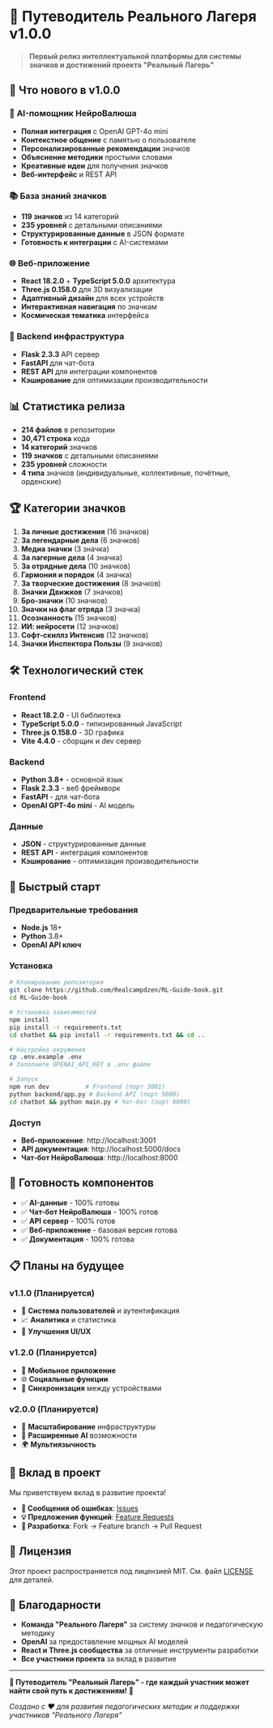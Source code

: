 # 🎉 Путеводитель Реального Лагеря v1.0.0

> **Первый релиз интеллектуальной платформы для системы значков и достижений проекта "Реальный Лагерь"**

## 🌟 **Что нового в v1.0.0**

### 🤖 **AI-помощник НейроВалюша**
- **Полная интеграция** с OpenAI GPT-4o mini
- **Контекстное общение** с памятью о пользователе
- **Персонализированные рекомендации** значков
- **Объяснение методики** простыми словами
- **Креативные идеи** для получения значков
- **Веб-интерфейс** и REST API

### 📚 **База знаний значков**
- **119 значков** из 14 категорий
- **235 уровней** с детальными описаниями
- **Структурированные данные** в JSON формате
- **Готовность к интеграции** с AI-системами

### 🌐 **Веб-приложение**
- **React 18.2.0** + **TypeScript 5.0.0** архитектура
- **Three.js 0.158.0** для 3D визуализации
- **Адаптивный дизайн** для всех устройств
- **Интерактивная навигация** по значкам
- **Космическая тематика** интерфейса

### 🔧 **Backend инфраструктура**
- **Flask 2.3.3** API сервер
- **FastAPI** для чат-бота
- **REST API** для интеграции компонентов
- **Кэширование** для оптимизации производительности

## 📊 **Статистика релиза**

- **214 файлов** в репозитории
- **30,471 строка** кода
- **14 категорий** значков
- **119 значков** с детальными описаниями
- **235 уровней** сложности
- **4 типа** значков (индивидуальные, коллективные, почётные, орденские)

## 🏆 **Категории значков**

1. **За личные достижения** (16 значков)
2. **За легендарные дела** (6 значков)
3. **Медиа значки** (3 значка)
4. **За лагерные дела** (4 значка)
5. **За отрядные дела** (10 значков)
6. **Гармония и порядок** (4 значка)
7. **За творческие достижения** (8 значков)
8. **Значки Движков** (7 значков)
9. **Бро-значки** (10 значков)
10. **Значки на флаг отряда** (3 значка)
11. **Осознанность** (15 значков)
12. **ИИ: нейросети** (12 значков)
13. **Софт-скиллз Интенсив** (12 значков)
14. **Значки Инспектора Пользы** (9 значков)

## 🛠 **Технологический стек**

### Frontend
- **React 18.2.0** - UI библиотека
- **TypeScript 5.0.0** - типизированный JavaScript
- **Three.js 0.158.0** - 3D графика
- **Vite 4.4.0** - сборщик и dev сервер

### Backend
- **Python 3.8+** - основной язык
- **Flask 2.3.3** - веб фреймворк
- **FastAPI** - для чат-бота
- **OpenAI GPT-4o mini** - AI модель

### Данные
- **JSON** - структурированные данные
- **REST API** - интеграция компонентов
- **Кэширование** - оптимизация производительности

## 🚀 **Быстрый старт**

### Предварительные требования
- **Node.js** 18+
- **Python** 3.8+
- **OpenAI API ключ**

### Установка
```bash
# Клонирование репозитория
git clone https://github.com/Realcampdzen/RL-Guide-book.git
cd RL-Guide-book

# Установка зависимостей
npm install
pip install -r requirements.txt
cd chatbot && pip install -r requirements.txt && cd ..

# Настройка окружения
cp .env.example .env
# Заполните OPENAI_API_KEY в .env файле

# Запуск
npm run dev          # Frontend (порт 3001)
python backend/app.py # Backend API (порт 5000)
cd chatbot && python main.py # Чат-бот (порт 8000)
```

### Доступ
- **Веб-приложение**: http://localhost:3001
- **API документация**: http://localhost:5000/docs
- **Чат-бот НейроВалюша**: http://localhost:8000

## 🎯 **Готовность компонентов**

- ✅ **AI-данные** - 100% готовы
- ✅ **Чат-бот НейроВалюша** - 100% готов
- ✅ **API сервер** - 100% готов
- ✅ **Веб-приложение** - базовая версия готова
- ✅ **Документация** - 100% готова

## 📋 **Планы на будущее**

### v1.1.0 (Планируется)
- 🔐 **Система пользователей** и аутентификация
- 📈 **Аналитика** и статистика
- 🎨 **Улучшения UI/UX**

### v1.2.0 (Планируется)
- 📱 **Мобильное приложение**
- 🌐 **Социальные функции**
- 🔄 **Синхронизация** между устройствами

### v2.0.0 (Планируется)
- 🚀 **Масштабирование** инфраструктуры
- 🤖 **Расширенные AI** возможности
- 🌍 **Мультиязычность**

## 🤝 **Вклад в проект**

Мы приветствуем вклад в развитие проекта! 

- **🐛 Сообщения об ошибках**: [Issues](https://github.com/Realcampdzen/RL-Guide-book/issues)
- **💡 Предложения функций**: [Feature Requests](https://github.com/Realcampdzen/RL-Guide-book/issues/new)
- **🔧 Разработка**: Fork → Feature branch → Pull Request

## 📄 **Лицензия**

Этот проект распространяется под лицензией MIT. См. файл [LICENSE](./LICENSE) для деталей.

## 🌟 **Благодарности**

- **Команда "Реального Лагеря"** за систему значков и педагогическую методику
- **OpenAI** за предоставление мощных AI моделей
- **React и Three.js сообщества** за отличные инструменты разработки
- **Все участники проекта** за вклад в развитие

---

**🌟 Путеводитель "Реальный Лагерь" - где каждый участник может найти свой путь к достижениям! 🌟**

*Создано с ❤️ для развития педагогических методик и поддержки участников "Реального Лагеря"*
